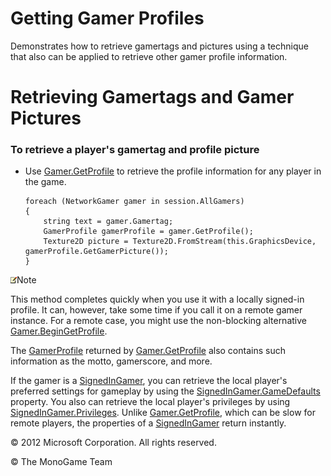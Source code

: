 

# Getting Gamer Profiles

Demonstrates how to retrieve gamertags and pictures using a technique that also can be applied to retrieve other gamer profile information.

# Retrieving Gamertags and Gamer Pictures

### To retrieve a player's gamertag and profile picture

*   Use [Gamer.GetProfile](xref:Microsoft.Xna.Framework.GamerServices.Gamer.GetProfile) to retrieve the profile information for any player in the game.
    
    ```
    foreach (NetworkGamer gamer in session.AllGamers)
    {
        string text = gamer.Gamertag;
        GamerProfile gamerProfile = gamer.GetProfile();
        Texture2D picture = Texture2D.FromStream(this.GraphicsDevice, gamerProfile.GetGamerPicture());
    }
    ```
    

![](note.gif)Note

This method completes quickly when you use it with a locally signed-in profile. It can, however, take some time if you call it on a remote gamer instance. For a remote case, you might use the non-blocking alternative [Gamer.BeginGetProfile](xref:Microsoft.Xna.Framework.GamerServices.Gamer.BeginGetProfile).

The [GamerProfile](xref:Microsoft.Xna.Framework.GamerServices.GamerProfile) returned by [Gamer.GetProfile](xref:Microsoft.Xna.Framework.GamerServices.Gamer.GetProfile) also contains such information as the motto, gamerscore, and more.

If the gamer is a [SignedInGamer](xref:Microsoft.Xna.Framework.GamerServices.SignedInGamer), you can retrieve the local player's preferred settings for gameplay by using the [SignedInGamer.GameDefaults](xref:Microsoft.Xna.Framework.Graphics.SignedInGamer.GameDefaults) property. You also can retrieve the local player's privileges by using [SignedInGamer.Privileges](xref:Microsoft.Xna.Framework.Graphics.SignedInGamer.Privileges). Unlike [Gamer.GetProfile](xref:Microsoft.Xna.Framework.GamerServices.Gamer.GetProfile), which can be slow for remote players, the properties of a [SignedInGamer](xref:Microsoft.Xna.Framework.GamerServices.SignedInGamer) return instantly.

© 2012 Microsoft Corporation. All rights reserved.  

© The MonoGame Team